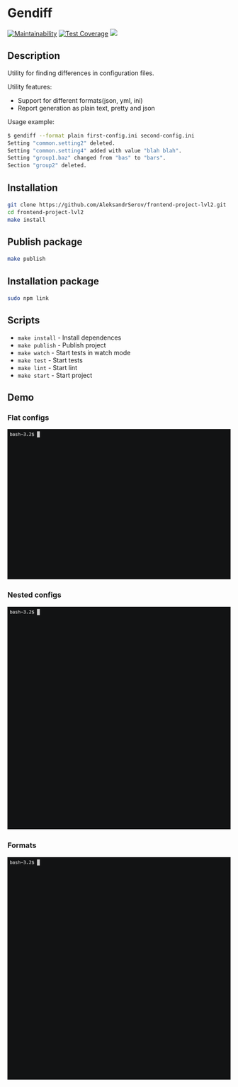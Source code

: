 # Gendiff

[![Maintainability](https://api.codeclimate.com/v1/badges/a0fe078a898e94a6e560/maintainability)](https://codeclimate.com/github/AleksandrSerov/frontend-project-lvl2/maintainability)
[![Test Coverage](https://api.codeclimate.com/v1/badges/a0fe078a898e94a6e560/test_coverage)](https://codeclimate.com/github/AleksandrSerov/frontend-project-lvl2/test_coverage)
<a href="https://travis-ci.com/AleksandrSerov/frontend-project-lvl2">
<img src="https://travis-ci.com/AleksandrSerov/frontend-project-lvl2.svg?branch=master" /></a>

## Description

Utility for finding differences in configuration files.

Utility features:

- Support for different formats(json, yml, ini)
- Report generation as plain text, pretty and json

Usage example:

```bash
$ gendiff --format plain first-config.ini second-config.ini
Setting "common.setting2" deleted.
Setting "common.setting4" added with value "blah blah".
Setting "group1.baz" changed from "bas" to "bars".
Section "group2" deleted.
```

## Installation

```bash
git clone https://github.com/AleksandrSerov/frontend-project-lvl2.git
cd frontend-project-lvl2
make install
```

## Publish package

```bash
make publish
```

## Installation package

```bash
sudo npm link
```

## Scripts

- `make install` - Install dependences
- `make publish` - Publish project
- `make watch` - Start tests in watch mode
- `make test` - Start tests
- `make lint` - Start lint
- `make start` - Start project

## Demo

### Flat configs

![Flat](demo/flat.gif)

### Nested configs

![Nested](demo/nested.gif)

### Formats

![formats](demo/formats.gif)
